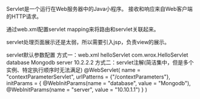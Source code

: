 Servlet是一个运行在Web服务器中的Java小程序。
接收和响应来自Web客户端的HTTP请求。

通过web.xml配置servlet mapping来将路由和servlet关联起来。

servlet处理页面展示还是太弱，所以需要引入jsp，负责view的展示。


servlet默认参数配置
方式一：web.xml
    <servlet>
        <servlet-name>helloServlet</servlet-name>
        <servlet-class>com.wrox.HelloServlet</servlet-class>
        <init-param>
            <param-name>database</param-name>
            <param-value>Mongodb</param-value>
        </init-param>
        <init-param>
            <param-name>server</param-name>
            <param-value>10.2.2.2</param-value>
        </init-param>
    </servlet>
方式二：servlet注解(简洁集中，但是多个实例、特定执行顺序时无法满足)
	@WebServlet(
        name = "contextParameterServlet",
        urlPatterns = {"/contextParameters"},
        initParams = {
        	@WebInitParams(name = "database", value = "Mongodb"),
        	@WebInitParams(name = "server", value = "10.10.1.1")
    	}
	)